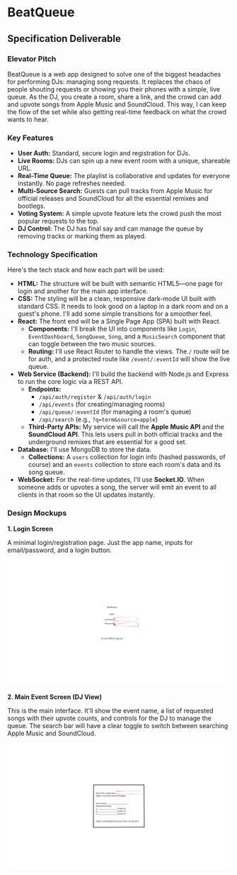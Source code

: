# BeatQueue

## Specification Deliverable

### Elevator Pitch

BeatQueue is a web app designed to solve one of the biggest headaches for performing DJs: managing song requests. It replaces the chaos of people shouting requests or showing you their phones with a simple, live queue. As the DJ, you create a room, share a link, and the crowd can add and upvote songs from Apple Music and SoundCloud. This way, I can keep the flow of the set while also getting real-time feedback on what the crowd wants to hear.

### Key Features

- **User Auth:** Standard, secure login and registration for DJs.
- **Live Rooms:** DJs can spin up a new event room with a unique, shareable URL.
- **Real-Time Queue:** The playlist is collaborative and updates for everyone instantly. No page refreshes needed.
- **Multi-Source Search:** Guests can pull tracks from Apple Music for official releases and SoundCloud for all the essential remixes and bootlegs.
- **Voting System:** A simple upvote feature lets the crowd push the most popular requests to the top.
- **DJ Control:** The DJ has final say and can manage the queue by removing tracks or marking them as played.

### Technology Specification

Here's the tech stack and how each part will be used:

*   **HTML:** The structure will be built with semantic HTML5—one page for login and another for the main app interface.
*   **CSS:** The styling will be a clean, responsive dark-mode UI built with standard CSS. It needs to look good on a laptop in a dark room and on a guest's phone. I'll add some simple transitions for a smoother feel.
*   **React:** The front end will be a Single Page App (SPA) built with React.
    *   **Components:** I'll break the UI into components like `Login`, `EventDashboard`, `SongQueue`, `Song`, and a `MusicSearch` component that can toggle between the two music sources.
    *   **Routing:** I'll use React Router to handle the views. The `/` route will be for auth, and a protected route like `/event/:eventId` will show the live queue.
*   **Web Service (Backend):** I'll build the backend with Node.js and Express to run the core logic via a REST API.
    *   **Endpoints:**
        *   `/api/auth/register` & `/api/auth/login`
        *   `/api/events` (for creating/managing rooms)
        *   `/api/queue/:eventId` (for managing a room's queue)
        *   `/api/search` (e.g., `?q=term&source=apple`)
    *   **Third-Party APIs:** My service will call the **Apple Music API** and the **SoundCloud API**. This lets users pull in both official tracks and the underground remixes that are essential for a good set.
*   **Database:** I'll use MongoDB to store the data.
    *   **Collections:** A `users` collection for login info (hashed passwords, of course) and an `events` collection to store each room's data and its song queue.
*   **WebSocket:** For the real-time updates, I'll use **Socket.IO**. When someone adds or upvotes a song, the server will emit an event to all clients in that room so the UI updates instantly.

### Design Mockups

**1. Login Screen**

A minimal login/registration page. Just the app name, inputs for email/password, and a login button.

![Login Screen Sketch](BeatQueue.png)



**2. Main Event Screen (DJ View)**

This is the main interface. It'll show the event name, a list of requested songs with their upvote counts, and controls for the DJ to manage the queue. The search bar will have a clear toggle to switch between searching Apple Music and SoundCloud.

![Main Event Screen Sketch](c.png)
